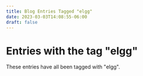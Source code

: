 ```yaml
---
title: Blog Entries Tagged "elgg"
date: 2023-03-03T14:08:55-06:00
draft: false
---
```

# Entries with the tag "elgg"

These entries have all been tagged with "elgg".